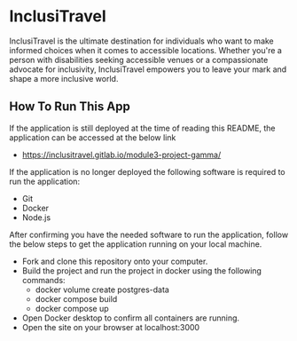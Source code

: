 # InclusiTravel

InclusiTravel is the ultimate destination for individuals who want to make informed choices when it comes to accessible locations. Whether you're a person with disabilities seeking accessible venues or a compassionate advocate for inclusivity, InclusiTravel empowers you to leave your mark and shape a more inclusive world.

## How To Run This App

If the application is still deployed at the time of reading this README, the application can be accessed at the below link

- https://inclusitravel.gitlab.io/module3-project-gamma/

If the application is no longer deployed the following software is required to run the application:

- Git
- Docker
- Node.js

After confirming you have the needed software to run the application, follow the below steps to get the application running on your local machine.

- Fork and clone this repository onto your computer.
- Build the project and run the project in docker using the following commands:
  - docker volume create postgres-data
  - docker compose build
  - docker compose up
- Open Docker desktop to confirm all containers are running.
- Open the site on your browser at localhost:3000
